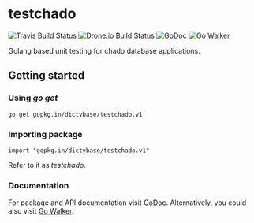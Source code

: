 # testchado

[![Travis Build Status](https://travis-ci.org/dictyBase/testchado.svg?branch=develop)](https://travis-ci.org/dictyBase/testchado)
[![Drone.io Build Status](https://drone.io/github.com/dictyBase/testchado/status.png)](https://drone.io/github.com/dictyBase/testchado/latest)
[![GoDoc](https://godoc.org/github.com/dictyBase/testchado?status.png)](http://godoc.org/gopkg.in/dictybase/testchado.v1)
[![Go Walker](http://gowalker.org/api/v1/badge)](https://gowalker.org/github.com/dictyBase/testchado)

Golang based unit testing for chado database applications. 

## Getting started

### Using _go get_
```go get gopkg.in/dictybase/testchado.v1```

### Importing package
```import "gopkg.in/dictybase/testchado.v1"```

Refer to it as _testchado_.

### Documentation
For package and API documentation visit [GoDoc](http://godoc.org/gopkg.in/dictybase/testchado.v1).
Alternatively, you could also visit [Go Walker](https://gowalker.org/github.com/dictyBase/testchado).
